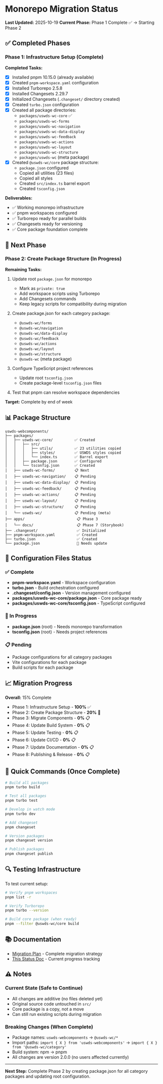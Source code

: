 # Monorepo Migration Status

**Last Updated:** 2025-10-19
**Current Phase:** Phase 1 Complete ✅ → Starting Phase 2

## ✅ Completed Phases

### Phase 1: Infrastructure Setup (Complete)

**Completed Tasks:**
- [x] Installed pnpm 10.15.0 (already available)
- [x] Created `pnpm-workspace.yaml` configuration
- [x] Installed Turborepo 2.5.8
- [x] Installed Changesets 2.29.7
- [x] Initialized Changesets (`.changeset/` directory created)
- [x] Created `turbo.json` configuration
- [x] Created all package directories:
  - `packages/uswds-wc-core` ✅
  - `packages/uswds-wc-forms`
  - `packages/uswds-wc-navigation`
  - `packages/uswds-wc-data-display`
  - `packages/uswds-wc-feedback`
  - `packages/uswds-wc-actions`
  - `packages/uswds-wc-layout`
  - `packages/uswds-wc-structure`
  - `packages/uswds-wc` (meta package)
- [x] Created `@uswds-wc/core` package structure:
  - `package.json` configured
  - Copied all utilities (23 files)
  - Copied all styles
  - Created `src/index.ts` barrel export
  - Created `tsconfig.json`

**Deliverables:**
- ✅ Working monorepo infrastructure
- ✅ pnpm workspaces configured
- ✅ Turborepo ready for parallel builds
- ✅ Changesets ready for versioning
- ✅ Core package foundation complete

## 🔄 Next Phase

### Phase 2: Create Package Structure (In Progress)

**Remaining Tasks:**
1. Update root `package.json` for monorepo
   - Mark as `private: true`
   - Add workspace scripts using Turborepo
   - Add Changesets commands
   - Keep legacy scripts for compatibility during migration

2. Create package.json for each category package:
   - `@uswds-wc/forms`
   - `@uswds-wc/navigation`
   - `@uswds-wc/data-display`
   - `@uswds-wc/feedback`
   - `@uswds-wc/actions`
   - `@uswds-wc/layout`
   - `@uswds-wc/structure`
   - `@uswds-wc` (meta package)

3. Configure TypeScript project references
   - Update root `tsconfig.json`
   - Create package-level `tsconfig.json` files

4. Test that pnpm can resolve workspace dependencies

**Target:** Complete by end of week

## 📊 Package Structure

```
uswds-webcomponents/
├── packages/
│   ├── uswds-wc-core/          ✅ Created
│   │   ├── src/
│   │   │   ├── utils/          ✅ 23 utilities copied
│   │   │   ├── styles/         ✅ USWDS styles copied
│   │   │   └── index.ts        ✅ Barrel export
│   │   ├── package.json        ✅ Configured
│   │   └── tsconfig.json       ✅ Created
│   ├── uswds-wc-forms/         📋 Next
│   ├── uswds-wc-navigation/    📋 Pending
│   ├── uswds-wc-data-display/  📋 Pending
│   ├── uswds-wc-feedback/      📋 Pending
│   ├── uswds-wc-actions/       📋 Pending
│   ├── uswds-wc-layout/        📋 Pending
│   ├── uswds-wc-structure/     📋 Pending
│   └── uswds-wc/               📋 Pending (meta)
├── apps/                        📋 Phase 3
│   └── docs/                    📋 Phase 7 (Storybook)
├── .changeset/                  ✅ Initialized
├── pnpm-workspace.yaml          ✅ Created
├── turbo.json                   ✅ Created
└── package.json                 🔄 Needs update
```

## 🔧 Configuration Files Status

### ✅ Complete

- **pnpm-workspace.yaml** - Workspace configuration
- **turbo.json** - Build orchestration configured
- **.changeset/config.json** - Version management configured
- **packages/uswds-wc-core/package.json** - Core package ready
- **packages/uswds-wc-core/tsconfig.json** - TypeScript configured

### 🔄 In Progress

- **package.json** (root) - Needs monorepo transformation
- **tsconfig.json** (root) - Needs project references

### 📋 Pending

- Package configurations for all category packages
- Vite configurations for each package
- Build scripts for each package

## 📈 Migration Progress

**Overall:** 15% Complete

- Phase 1: Infrastructure Setup - **100%** ✅
- Phase 2: Create Package Structure - **20%** 🔄
- Phase 3: Migrate Components - **0%** 📋
- Phase 4: Update Build System - **0%** 📋
- Phase 5: Update Testing - **0%** 📋
- Phase 6: Update CI/CD - **0%** 📋
- Phase 7: Update Documentation - **0%** 📋
- Phase 8: Publishing & Release - **0%** 📋

## 🚀 Quick Commands (Once Complete)

```bash
# Build all packages
pnpm turbo build

# Test all packages
pnpm turbo test

# Develop in watch mode
pnpm turbo dev

# Add changeset
pnpm changeset

# Version packages
pnpm changeset version

# Publish packages
pnpm changeset publish
```

## 🔍 Testing Infrastructure

To test current setup:

```bash
# Verify pnpm workspaces
pnpm list -r

# Verify Turborepo
pnpm turbo --version

# Build core package (when ready)
pnpm --filter @uswds-wc/core build
```

## 📚 Documentation

- [Migration Plan](./MONOREPO_MIGRATION_PLAN.md) - Complete migration strategy
- [This Status Doc](./MONOREPO_STATUS.md) - Current progress tracking

## ⚠️ Notes

### Current State (Safe to Continue)
- All changes are additive (no files deleted yet)
- Original source code untouched in `src/`
- Core package is a copy, not a move
- Can still run existing scripts during migration

### Breaking Changes (When Complete)
- Package names: `uswds-webcomponents` → `@uswds-wc/*`
- Import paths: `import { X } from 'uswds-webcomponents'` → `import { X } from '@uswds-wc/category'`
- Build system: npm → pnpm
- All changes are version 2.0.0 (no users affected currently)

---

**Next Step:** Complete Phase 2 by creating package.json for all category packages and updating root configuration.
